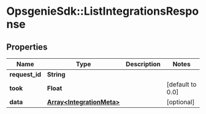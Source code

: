 # OpsgenieSdk::ListIntegrationsResponse

## Properties
Name | Type | Description | Notes
------------ | ------------- | ------------- | -------------
**request_id** | **String** |  | 
**took** | **Float** |  | [default to 0.0]
**data** | [**Array&lt;IntegrationMeta&gt;**](IntegrationMeta.md) |  | [optional] 


